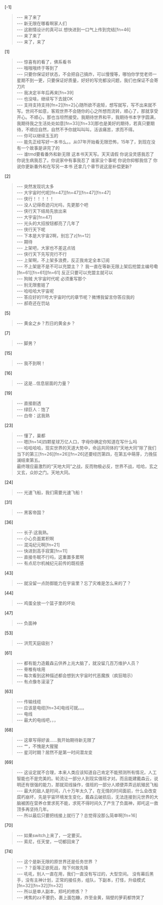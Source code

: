 
[-1] 
>--- 来了来了<br>
>--- 新无限在哪看啊家人们<br>
>--- 这剧情设计的真可以 想快进到一口气上传到完结[fn=46]<br>
>--- 来了来了<br>
>--- 来了，来了<br>

[1] 
>--- 惊喜有的看了，佛系看书<br>
>--- 哦哦哦终于等到了<br>
>--- 只要你保证好状态，不会把自己搞炸，可以慢慢等，哪怕你学觉老师一星期不到一更，只要保证好质量，好好的写完都没问题，我们也保证不会寄刀片<br>
>--- 我决定半年后再来[fn=39]<br>
>--- 也没啥，继续写下去就OK<br>
>--- 支持支持支持[fn=2][fn=2]心随所欲不逾矩，想写就写，写不出来就不写。世间不如意，客观世界不会随你的心之所想而流转，顺心了，那就享受开心。不顺心，那也当坦然接受。我期待世界和平，我期待书本字字圆满，我期待我之生活处处如意[fn=33][fn=33]那也是美好的期待，若真只要期待，不顺应自然，自然不予你就叫叫叫，活该痛苦，求而不得。<br>
>--- 你可以继续玉玉的<br>
>--- 能先正经写好一本书么。。从07年开始看无限恐怖，15年了，到现在没有一个故事是讲完了的<br>
>--- 谁tmd要看番外和新无限 这本书天天写。天天请假 你说没灵感我忍了 你说生病我忍了。你说家中有事我忍了 谁家没个事呢 你说你抑郁我信了 你说你更新番外和在写另一本书 还拿几个章节说这是补偿更新?<br>

[2] 
>--- 突然发现坑太多<br>
>--- 大宇宙时代呢[fn=47][fn=47][fn=47][fn=47]<br>
>--- 侠行！！！！！<br>
>--- 没人记得奇迹闪光吗，先更那个吧<br>
>--- 侠行天下结局先放出来<br>
>--- 大宇宙[fn=47]<br>
>--- 光头的大招按钮都亮了几年了<br>
>--- 侠行天下呢<br>
>--- 下本是大宇宙2啊，别忘了z[fn=12]<br>
>--- 期待<br>
>--- 上架吧，大家也不差这点钱<br>
>--- 侠行天下先写完行不行<br>
>--- 上架啊，不上架多浪费，反正我肯定全本订阅<br>
>--- 不上架是不是不可以充盟主？？ 我一直在等新无限上架后抢盟主编号嘞[fn=61][fn=61][fn=61] 反正只要可以充盟主就可以<br>
>--- 狗贼 大宇宙时代呢 必须重写那个<br>
>--- 别无限套娃了<br>
>--- 哈哈哈大宇宙呢<br>
>--- 答应好的11号大宇宙时代的章节呢？微博我留言你答应我的<br>
>--- 郝奇还在罚站<br>

[5] 
>--- 黄金之乡？烈日的黄金乡？<br>

[7] 
>--- 脚男？<br>

[15] 
>--- 我不到啊！<br>

[16] 
>--- 这是…信息层面的力量？<br>

[19] 
>--- 直接剧透<br>
>--- 绿巨人：饱了<br>
>--- 白帝：这我熟<br>

[23] 
>--- 懂了，巢都<br>
>--- 嗯[fn=14]四颗星球万亿人口，字母你确定你知道在写什么吗<br>
>--- 哈哈哈哈，现实世界的天道大势中，命运共同体的“天地大同”除了我们当下的第三[fn=26][fn=26][fn=26]还要经历第四，在第五中萌芽，力挽狂澜结束第五。    
    最终理应最激烈的“天地大同”之战，反而物极必反，世界不战，哈哈，玄之又玄，众妙之门。天地大同。<br>

[24] 
>--- 光速飞船，我们需要光速飞船！<br>

[31] 
>--- 黑客帝国？<br>

[36] 
>--- 长子:这我熟。<br>
>--- 小心负面累积啊<br>
>--- 混沌纪元啊[fn=21]<br>
>--- 快进到高手寂寞[fn=11]<br>
>--- 直接冬眠不行吗，这重置多累啊<br>
>--- 有点尼尔机械纪元前传的既视感<br>

[43] 
>--- 就没留一点防御能力在宇宙里？忘了灾难是怎么来的了？<br>

[44] 
>--- 鸡蛋全放一个篮子里的坏处<br>

[47] 
>--- 负面神<br>

[53] 
>--- 洪荒天庭级别？<br>

[61] 
>--- 都有能力造戴森云供养上兆大脑了，就没留几百万维护人员？<br>
>--- 脊椎有啥用<br>
>--- 每次看到这种描述都会想到大宇宙时代恶魔族（疯狂暗示）<br>
>--- 有点像冬滚滚了<br>

[63] 
>--- 传输线缆<br>
>--- 应该是电缆[fn=34]电线可就。。。<br>
>--- 电线<br>
>--- 最大的电线吧，，，<br>

[68] 
>--- 这章写得好诶……我开始期待新无限了<br>
>--- 艹，不愧是大猩猩<br>
>--- 星河时期？居然不是第一时间潜龙变<br>

[69] 
>--- 这设定就不合理，本来人类应该知道自己肯定不能预测所有情况，人工智能也不是完美的。轮流让一部分人到现实值班才对。而且能建戴森云，说明还有很强的能力，那就双线操作，值班的一部分人顺便弄弄远航殖民飞船<br>
>--- 最大的敌人是时间，八十万年太久了，在无情的时间面前，什么会改变腐朽崩坏，先是宇宙环境发生变化，戴森云破损后，无法连接到元世界的大脑被困在营养仓里求死不能，求死不得时间久了产生了负面神，郑吒这一救顶多再坚持几年。<br>
>--- 所以最后只要把线接上就行了？总觉得没那么简单啊[fn=16]<br>

[70] 
>--- 如果switch上来了，一定要买。<br>
>--- 索尼，任天堂，一切都回来了<br>

[74] 
>--- 这个是新无限的原世界还是任务世界 ？<br>
>--- ？？臣等正欲死战，陛下何故先降<br>
>--- 吼吼，别人一直在用，我们一直没有写过的，大型空间。  没有幕后黑手，没有主神计划，正常的接任务，组队，下副本，打怪，升级模式[fn=32][fn=32][fn=32]<br>
>--- 所以是单人副本，郑吒的修炼？？<br>
>--- 烤焦的zz不要扔，裹上面包糠，炸至金黄，隔壁的萝莉都馋哭了<br>
